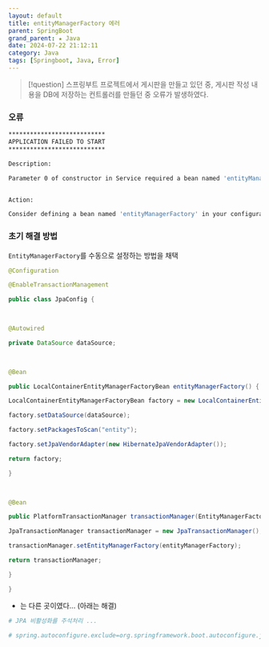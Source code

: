 ```yaml
---
layout: default
title: entityManagerFactory 에러
parent: SpringBoot
grand_parent: ★ Java
date: 2024-07-22 21:12:11
category: Java
tags: [Springboot, Java, Error]
---
```


> [!question]
> 스프링부트 프로젝트에서 게시판을 만들고 있던 중, 게시판 작성 내용을 DB에 저장하는 컨트롤러를 만들던 중 오류가 발생하였다.
### 오류
```bash
***************************
APPLICATION FAILED TO START
***************************

Description:

Parameter 0 of constructor in Service required a bean named 'entityManagerFactory' that could not be found.


Action:

Consider defining a bean named 'entityManagerFactory' in your configuration.>)
```
### 초기 해결 방법
`EntityManagerFactory`를 수동으로 설정하는 방법을 채택

```java
@Configuration

@EnableTransactionManagement

public class JpaConfig {

  

@Autowired

private DataSource dataSource;

  

@Bean

public LocalContainerEntityManagerFactoryBean entityManagerFactory() {

LocalContainerEntityManagerFactoryBean factory = new LocalContainerEntityManagerFactoryBean();

factory.setDataSource(dataSource);

factory.setPackagesToScan("entity");

factory.setJpaVendorAdapter(new HibernateJpaVendorAdapter());

return factory;

}

  

@Bean

public PlatformTransactionManager transactionManager(EntityManagerFactory entityManagerFactory) {

JpaTransactionManager transactionManager = new JpaTransactionManager();

transactionManager.setEntityManagerFactory(entityManagerFactory);

return transactionManager;

}

}
```

- 는 다른 곳이였다... (아래는 해결)

```bash
# JPA 비활성화를 주석처리 ...

# spring.autoconfigure.exclude=org.springframework.boot.autoconfigure.jdbc.DataSourceAutoConfiguration
```